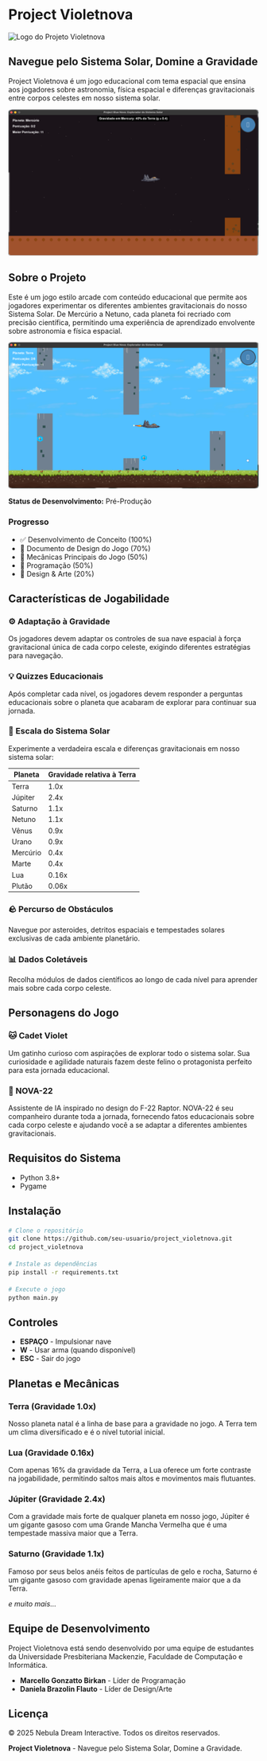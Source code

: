 # Project Violetnova

![Logo do Projeto Violetnova](assets/images/readme/game_demo.gif)

## Navegue pelo Sistema Solar, Domine a Gravidade

Project Violetnova é um jogo educacional com tema espacial que ensina aos jogadores sobre astronomia, física espacial e diferenças gravitacionais entre corpos celestes em nosso sistema solar.

![Gameplay Screenshot](assets/images/readme/mercurio.png)

## Sobre o Projeto

Este é um jogo estilo arcade com conteúdo educacional que permite aos jogadores experimentar os diferentes ambientes gravitacionais do nosso Sistema Solar. De Mercúrio a Netuno, cada planeta foi recriado com precisão científica, permitindo uma experiência de aprendizado envolvente sobre astronomia e física espacial.

![Gameplay Screenshot](assets/images/readme/terra.png)

**Status de Desenvolvimento:** Pré-Produção

### Progresso

- ✅ Desenvolvimento de Conceito (100%)
- 🔄 Documento de Design do Jogo (70%)
- 🔄 Mecânicas Principais do Jogo (50%)
- 🔄 Programação (50%)
- 🔄 Design & Arte (20%)

## Características de Jogabilidade

### ⚙️ Adaptação à Gravidade

Os jogadores devem adaptar os controles de sua nave espacial à força gravitacional única de cada corpo celeste, exigindo diferentes estratégias para navegação.

### 💡 Quizzes Educacionais

Após completar cada nível, os jogadores devem responder a perguntas educacionais sobre o planeta que acabaram de explorar para continuar sua jornada.

### 🌌 Escala do Sistema Solar

Experimente a verdadeira escala e diferenças gravitacionais em nosso sistema solar:

| Planeta  | Gravidade relativa à Terra |
| -------- | -------------------------- |
| Terra    | 1.0x                       |
| Júpiter  | 2.4x                       |
| Saturno  | 1.1x                       |
| Netuno   | 1.1x                       |
| Vênus    | 0.9x                       |
| Urano    | 0.9x                       |
| Mercúrio | 0.4x                       |
| Marte    | 0.4x                       |
| Lua      | 0.16x                      |
| Plutão   | 0.06x                      |

### 🪨 Percurso de Obstáculos

Navegue por asteroides, detritos espaciais e tempestades solares exclusivas de cada ambiente planetário.

### 📊 Dados Coletáveis

Recolha módulos de dados científicos ao longo de cada nível para aprender mais sobre cada corpo celeste.

## Personagens do Jogo

### 🐱 Cadet Violet

Um gatinho curioso com aspirações de explorar todo o sistema solar. Sua curiosidade e agilidade naturais fazem deste felino o protagonista perfeito para esta jornada educacional.

### 🤖 NOVA-22

Assistente de IA inspirado no design do F-22 Raptor. NOVA-22 é seu companheiro durante toda a jornada, fornecendo fatos educacionais sobre cada corpo celeste e ajudando você a se adaptar a diferentes ambientes gravitacionais.

## Requisitos do Sistema

- Python 3.8+
- Pygame

## Instalação

```bash
# Clone o repositório
git clone https://github.com/seu-usuario/project_violetnova.git
cd project_violetnova

# Instale as dependências
pip install -r requirements.txt

# Execute o jogo
python main.py
```

## Controles

- **ESPAÇO** - Impulsionar nave
- **W** - Usar arma (quando disponível)
- **ESC** - Sair do jogo

## Planetas e Mecânicas

### Terra (Gravidade 1.0x)

Nosso planeta natal é a linha de base para a gravidade no jogo. A Terra tem um clima diversificado e é o nível tutorial inicial.

### Lua (Gravidade 0.16x)

Com apenas 16% da gravidade da Terra, a Lua oferece um forte contraste na jogabilidade, permitindo saltos mais altos e movimentos mais flutuantes.

### Júpiter (Gravidade 2.4x)

Com a gravidade mais forte de qualquer planeta em nosso jogo, Júpiter é um gigante gasoso com uma Grande Mancha Vermelha que é uma tempestade massiva maior que a Terra.

### Saturno (Gravidade 1.1x)

Famoso por seus belos anéis feitos de partículas de gelo e rocha, Saturno é um gigante gasoso com gravidade apenas ligeiramente maior que a da Terra.

*e muito mais...*

## Equipe de Desenvolvimento

Project Violetnova está sendo desenvolvido por uma equipe de estudantes da Universidade Presbiteriana Mackenzie, Faculdade de Computação e Informática.

- **Marcello Gonzatto Birkan** - Líder de Programação
- **Daniela Brazolin Flauto** - Líder de Design/Arte

## Licença

© 2025 Nebula Dream Interactive. Todos os direitos reservados.

**Project Violetnova** - Navegue pelo Sistema Solar, Domine a Gravidade.
